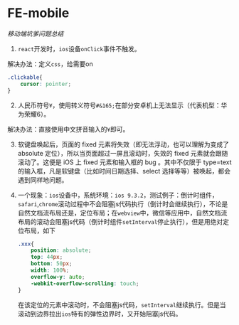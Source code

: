# FE-mobile

_移动端坑爹问题总结_

1. `react`开发时，`ios`设备`onClick`事件不触发。

  解决办法：定义`css`，给需要on

  ```css
  .clickable{
      cursor: pointer;
  }
  ```

2. 人民币符号`¥`，使用转义符号`#&165;`在部分安卓机上无法显示（代表机型：华为荣耀6）。

  解决办法：直接使用中文拼音输入的`¥`即可。

3. 软键盘唤起后，页面的 fixed 元素将失效（即无法浮动，也可以理解为变成了 absolute 定位），所以当页面超过一屏且滚动时，失效的 fixed 元素就会跟随滚动了。这便是 iOS 上 fixed 元素和输入框的 bug 。其中不仅限于 type=text 的输入框，凡是软键盘（比如时间日期选择、select 选择等等）被唤起，都会遇到同样地问题。

4. 一个现象：`ios`设备中，系统环境：`ios 9.3.2`，测试例子：倒计时组件， `safari`,`chrome`滚动过程中不会阻塞js代码执行（倒计时会继续执行），不论是自然文档流布局还是，定位布局；在`webview`中，微信等应用中，自然文档流布局的滚动会阻塞js代码（倒计时组件`setInterval`停止执行），但是用绝对定位布局，如下
   ```css
   .xxx{
       position: absolute;
       top: 44px;
       bottom: 50px;
       width: 100%;
       overflow-y: auto;
       -webkit-overflow-scrolling: touch;
   }
   ```
   在该定位的元素中滚动时，不会阻塞js代码，`setInterval`继续执行。但是当滚动到边界拉出`ios`特有的弹性边界时，又开始阻塞js代码。

